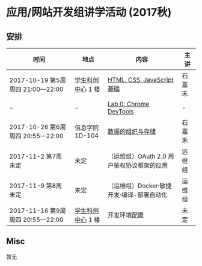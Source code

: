 # 应用/网站开发组讲学活动 (2017秋)

## 安排

| 时间 | 地点 | 内容 | 主讲 |
|------|------|------|------|
| 2017-10-19 第5周 周四 21:00—22:00 | [学生科创中心](http://j.map.baidu.com/E6oiN) 1 楼 | [HTML, CSS, JavaScript 基础](https://github.com/ShanghaitechGeekPie/events-IntroToWebDev-Fall17/blob/master/week05_langBasics/week05.md) | 石嘉禾 |
| - | - | [Lab 0: Chrome DevTools](https://github.com/ShanghaitechGeekPie/events-IntroToWebDev-Fall17/blob/master/week05_langBasics/labGuide_devTools.md) | - |
| 2017-10-26 第6周 周四 20:55—22:00 | 信息学院 1D-104 | [数据的组织与存储](https://github.com/ShanghaitechGeekPie/events-IntroToWebDev-Fall17/blob/master/week06_keepingData/week06.md) | 石嘉禾 |
| 2017-11-2 第7周 未定 | 未定 | （运维组）OAuth 2.0 用户鉴权协议框架的应用 | 运维组 |
| 2017-11-9 第8周 未定 | 未定 | （运维组）Docker·敏捷开发·编译-部署自动化 | 运维组 |
| 2017-11-16 第9周 周四 20:55—22:00 | [学生科创中心](http://j.map.baidu.com/E6oiN) 1 楼 | 开发环境配置 | 未定 |

## Misc

暂无
